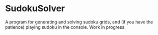 # SudokuSolver
 A program for generating and solving sudoku grids, and (if you have the patience) playing sudoku in the console.
 Work in progress.